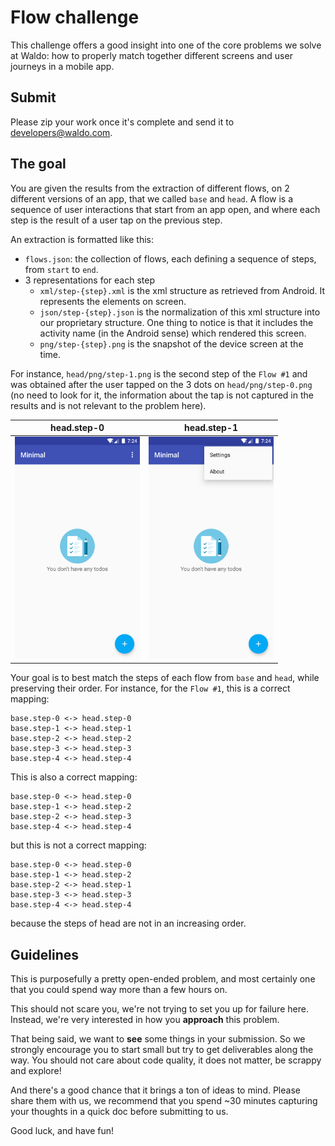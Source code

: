 # Flow challenge

This challenge offers a good insight into one of the core problems we solve at Waldo: how to 
properly match together different screens and user journeys in a mobile app.

## Submit

Please zip your work once it's complete and send it to developers@waldo.com.

## The goal

You are given the results from the extraction of different flows, on 2 different versions of an app,
that we called `base` and `head`.
A flow is a sequence of user interactions that start from an app open, and where each step is the 
result of a user tap on the previous step.

An extraction is formatted like this:
- `flows.json`: the collection of flows, each defining a sequence of steps, from `start` to `end`.
- 3 representations for each step
  * `xml/step-{step}.xml` is the xml structure as retrieved from Android. It represents the elements on screen.
  * `json/step-{step}.json` is the normalization of this xml structure into our proprietary structure.
One thing to notice is that it includes the activity name (in the Android sense) which rendered this screen.
  * `png/step-{step}.png` is the snapshot of the device screen at the time.

For instance, `head/png/step-1.png` is the second step of the `Flow #1` and was obtained after the
user tapped on the 3 dots on `head/png/step-0.png` (no need to look for it, the information about 
the tap is not captured in the results and is not relevant to the problem here).

| head.step-0      | head.step-1                                                         |
|-----------|---------------------------------------------------------------------|
| <img src="data/head/png/step-0.png" alt="head.step-0" width="200"/>    | <img src="data/head/png/step-1.png" alt="head.step-1" width="200"/> |

Your goal is to best match the steps of each flow from `base` and `head`, while preserving their order.
For instance, for the `Flow #1`, this is a correct mapping:
```
base.step-0 <-> head.step-0
base.step-1 <-> head.step-1
base.step-2 <-> head.step-2
base.step-3 <-> head.step-3
base.step-4 <-> head.step-4
```

This is also a correct mapping:
```
base.step-0 <-> head.step-0
base.step-1 <-> head.step-2
base.step-2 <-> head.step-3
base.step-4 <-> head.step-4
```

but this is not a correct mapping:
```
base.step-0 <-> head.step-0
base.step-1 <-> head.step-2
base.step-2 <-> head.step-1
base.step-3 <-> head.step-3
base.step-4 <-> head.step-4
```
because the steps of head are not in an increasing order.

## Guidelines

This is purposefully a pretty open-ended problem, and most certainly one that you could spend way 
more than a few hours on.

This should not scare you, we're not trying to set you up for failure here. Instead, we're very 
interested in how you **approach** this problem.

That being said, we want to **see** some things in your submission. So we strongly encourage you to 
start small but try to get deliverables along the way. You should not care about code quality, it 
does not matter, be scrappy and explore!

And there's a good chance that it brings a ton of ideas to mind. Please share them with us, we 
recommend that you spend ~30 minutes capturing your thoughts in a quick doc before submitting to us.

Good luck, and have fun!
